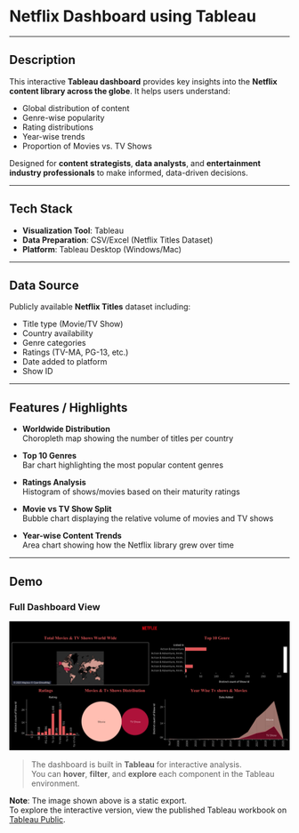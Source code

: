 # Netflix Dashboard using Tableau

---

## Description

This interactive **Tableau dashboard** provides key insights into the **Netflix content library across the globe**. It helps users understand:

- Global distribution of content  
- Genre-wise popularity  
- Rating distributions  
- Year-wise trends  
- Proportion of Movies vs. TV Shows  

Designed for **content strategists**, **data analysts**, and **entertainment industry professionals** to make informed, data-driven decisions.

---

## Tech Stack

- **Visualization Tool**: Tableau  
- **Data Preparation**: CSV/Excel (Netflix Titles Dataset)  
- **Platform**: Tableau Desktop (Windows/Mac)  

---

## Data Source

Publicly available **Netflix Titles** dataset including:

- Title type (Movie/TV Show)  
- Country availability  
- Genre categories  
- Ratings (TV-MA, PG-13, etc.)  
- Date added to platform  
- Show ID  

---

## Features / Highlights

- **Worldwide Distribution**  
  Choropleth map showing the number of titles per country  

- **Top 10 Genres**  
  Bar chart highlighting the most popular content genres  

- **Ratings Analysis**  
  Histogram of shows/movies based on their maturity ratings  

- **Movie vs TV Show Split**  
  Bubble chart displaying the relative volume of movies and TV shows  

- **Year-wise Content Trends**  
  Area chart showing how the Netflix library grew over time  

---

## Demo

### Full Dashboard View

![Netflix Dashboard](https://github.com/krishnasree76/Netflix-Tv-Shows-Series-Dashboard/blob/main/Netflix%20Dashboard.png)

> The dashboard is built in **Tableau** for interactive analysis.  
> You can **hover**, **filter**, and **explore** each component in the Tableau environment.

**Note**: The image shown above is a static export.  
To explore the interactive version, view the published Tableau workbook on [Tableau Public](https://public.tableau.com/app/profile/krishna.raja.sree.bonam/viz/NetflixDashboard_17456785051100/Dashboard1).
